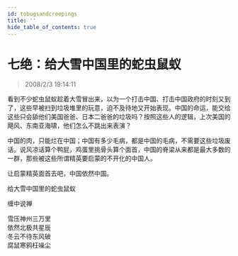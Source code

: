 ```yaml
---
id: tobugsandcreepings
title: ''
hide_table_of_contents: true
---
```


# 七绝：给大雪中国里的蛇虫鼠蚁

> 2008/2/3 19:14:11

<div style={{fontSize: '18px', fontWeight: 'normal', textAlign: 'left', lineHeight: '180%'}}>

看到不少蛇虫鼠蚁趁着大雪冒出来，以为一个打击中国、打击中国政府的时刻又到了，这些早被扫到垃圾堆里的玩意，迫不及待地又开始表现。中国的命运，能交给这些只会舔他们美国爸爸、日本二爸爸的垃圾吗？按照这些人的逻辑，上次美国的飓风、东南亚海啸，他们怎么不跳出来表演？
 
中国的肉，只能烂在中国；中国有多少毛病，都是中国的毛病，不需要这些垃圾废话。说风凉话算个鸭屁，鸡蛋里挑骨头算个面首，中国的脊梁从来都是最大多数的一群，那些被这些所谓精英要启蒙的不开化的中国人。
 
让启蒙精英面首去吧，中国依然中国。
</div>

<div style={{color:'#FF0000', fontSize: '32px', fontWeight: '500', textAlign: 'center', lineHeight: '150%'}}>

给大雪中国里的蛇虫鼠蚁
</div>

<div style={{color:'#FF0000', fontSize: '32px', fontWeight: '500', textAlign: 'center', lineHeight: '150%'}}>

缠中说禅
</div>

<div style={{color:'#FF0000', fontSize: '32px', fontWeight: '500', textAlign: 'center', lineHeight: '150%'}}>

雪压神州三万里<br/>
依然北极共星辰<br/>
冬云不待东风破<br/>
腐鼠寒鸦枉噪尘
</div>